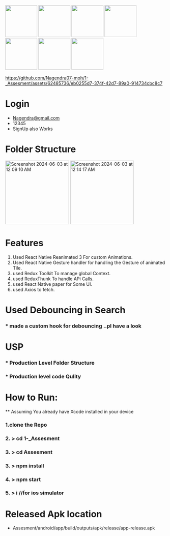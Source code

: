 
<img src="https://github.com/Nagendra07-moh/1-_Assesment/assets/62485736/cc8e4bd6-9175-4fdb-a252-8a077d8c812a" width="100"/>
<img src="https://github.com/Nagendra07-moh/1-_Assesment/assets/62485736/ca7957d4-2a02-44d4-9187-20859ec60f3e" width="100"/>
<img src="https://github.com/Nagendra07-moh/1-_Assesment/assets/62485736/297697ab-0018-4f51-93bb-a53cf517a800" width="100"/>
<img src="https://github.com/Nagendra07-moh/1-_Assesment/assets/62485736/61b42e1e-5b5b-44a1-a1fa-cf5821724c3d" width="100"/>
<img src="https://github.com/Nagendra07-moh/1-_Assesment/assets/62485736/049dc1ac-17ac-4814-8437-292a71cd0c99" width="100"/>
<img src="https://github.com/Nagendra07-moh/1-_Assesment/assets/62485736/0ea0ec6a-f9bf-4459-a502-1add3ba0c5ec" width="100"/>
<img src="https://github.com/Nagendra07-moh/1-_Assesment/assets/62485736/d93dd408-e353-49d6-8ca1-2da4cd17dc86" width="100"/>

https://github.com/Nagendra07-moh/1-_Assesment/assets/62485736/eb0255d7-374f-42d7-89a0-914734cbc8c7

# Login
* Nagendra@gmail.com
* 12345
* SignUp also Works 


# Folder Structure

<img width="200" alt="Screenshot 2024-06-03 at 12 09 10 AM" src="https://github.com/Nagendra07-moh/1-_Assesment/assets/62485736/5ecf010c-4a5c-4405-93b2-3bd971615b40">




<img width="200" alt="Screenshot 2024-06-03 at 12 14 17 AM" src="https://github.com/Nagendra07-moh/1-_Assesment/assets/62485736/3619b41e-6acf-453f-8570-f7b3d36f60b4">

# Features

1. Used React Native Reanimated 3 For custom Animations.
2. Used React Native Gesture handler for handling the Gesture of animated Tile.
3. used Redux Toolkit To manage global Context.
4. used ReduxThunk To handle APi Calls.
5. used React Native paper for Some UI.
6. used Axios to fetch.

# Used Debouncing in Search 
### * made a custom hook for debouncing ..pl have a look

# USP
### * Production Level Folder Structure
### * Production level code Qulity

# How to Run:
** Assuming You already have Xcode installed in your device 
### 1.clone the Repo
### 2. > cd 1-_Assesment
### 3. > cd Assesment
### 3. > npm install
### 4. > npm start
### 5. > i         //for ios simulator

# Released Apk location

* Assesment/android/app/build/outputs/apk/release/app-release.apk



